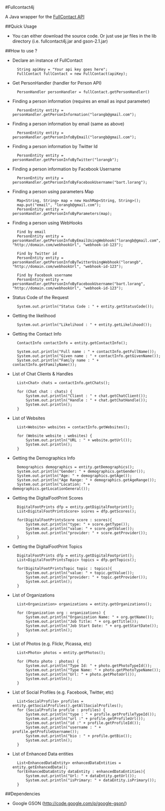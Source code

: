#Fullcontact4j

A Java wrapper for the [FullContact API](http://api.fullcontact.com/)

##Quick Usage
* You can either download the source code. Or just use jar files in the lib directory (i.e. fullcontact4j.jar and gson-2.1.jar)

##How to use ?
 
* Declare an instance of FullContact

        String apiKey = "Your api key goes here";
        FullContact fullContact = new FullContact(apiKey);

* Get PersonHandler (handler for Person API)

        PersonHandler personHandler = fullContact.getPersonHandler()

* Finding a person information (requires an email as input parameter)

        PersonEntity entity = personHandler.getPersonInformation("lorangb@gmail.com");

* Finding a person information by email (same as above)

        PersonEntity entity = personHandler.getPersonInfoByEmail("lorangb@gmail.com");

* Finding a person information by Twitter Id

        PersonEntity entity = personHandler.getPersonInfoByTwitter("lorangb");

* Finding a person information by Facebook Username

        PersonEntity entity = personHandler.getPersonInfoByFacebookUsername("bart.lorang");

* Finding a person using parameters Map

        Map<String, String> map = new HashMap<String, String>();
        map.put("email", "lorangb@gmail.com");
        PersonEntity entity = personHandler.getPersonInfoByParameters(map);

* Finding a person using WebHooks

        Find by email
        PersonEntity entity = personHandler.getPersonInfoByEmailUsingWebhook("lorangb@gmail.com", "http://domain.com/webhookUrl", "webhook-id-123");

        Find by Twitter id
        PersonEntity entity = personHandler.getPersonInfoByTwitterUsingWebhook("lorangb", "http://domain.com/webhookUrl", "webhook-id-123");

        Find by Facebook username
        PersonEntity entity = personHandler.getPersonInfoByFacebookUsername("bart.lorang", "http://domain.com/webhookUrl", "webhook-id-123");

* Status Code of the Request

		System.out.println("Status Code : " + entity.getStatusCode());		

* Getting the likelihood

		System.out.println("Likelihood : " + entity.getLikelihood());

* Getting the Contact Info

		ContactInfo contactInfo = entity.getContactInfo();

		System.out.println("Full name : " + contactInfo.getFullName());
		System.out.println("Given name : " + contactInfo.getGivenName());
		System.out.println("Family name : " + contactInfo.getFamilyName());
		
* List of Chat Clients & Handles

        List<Chat> chats = contactInfo.getChats();

        for (Chat chat : chats) {
            System.out.println("Client : " + chat.getChatClient());
            System.out.println("Handle : " + chat.getChatHandle());
            System.out.println();
        }

* List of Websites

        List<Website> websites = contactInfo.getWebsites();

		for (Website website : websites) {
			System.out.println("URL : " + website.getUrl());
			System.out.println();
		}

* Getting the Demographics Info

        Demographics demographics = entity.getDemographics();
        System.out.println("Gender: " + demographics.getGender());
        System.out.println("Age: " + demographics.getAge());
        System.out.println("Age Range: " + demographics.getAgeRange());
        System.out.println("Location: " + demographics.getLocationGeneral());

* Getting the DigitalFootPrint Scores

        DigitalFootPrints dfp = entity.getDigitalFootprint();
        List<DigitalFootPrintsScore> scores = dfp.getScores();

        for(DigitalFootPrintsScore score : scores){
            System.out.println("type: " + score.getType());
            System.out.println("value: " + score.getValue());
            System.out.println("provider: " + score.getProvider());
        }

* Getting the DigitalFootPrint Topics

        DigitalFootPrints dfp = entity.getDigitalFootprint();
        List<DigitalFootPrintsTopic> topics = dfp.getTopics();

        for(DigitalFootPrintsTopic topic : topics){
            System.out.println("value: " + topic.getValue());
            System.out.println("provider: " + topic.getProvider());
			System.out.println();
        }

* List of Organizations

		List<Organization> organizations = entity.getOrganizations();

        for (Organization org : organizations) {
            System.out.println("Organization Name: " + org.getName());
            System.out.println("Job Title: " + org.getTitle());
            System.out.println("Job Start Date: " + org.getStartDate());
			System.out.println();
		}

* List of Photos (e.g. Flickr, Picassa, etc)

        List<Photo> photos = entity.getPhotos();

        for (Photo photo : photos) {
            System.out.println("Type Id: " + photo.getPhotoTypeId());
            System.out.println("Type Name: " + photo.getPhotoTypeName());
            System.out.println("Url: " + photo.getPhotoUrl());
            System.out.println();
        }

* List of Social Profiles (e.g. Facebook, Twitter, etc)

        List<SocialProfile> profiles = entity.getSocialProfiles().getAllSocialProfiles();
        for (SocialProfile profile : profiles) {
            System.out.println("type : " + profile.getProfileTypeId());
            System.out.println("url :" + profile.getProfileUrl());
            System.out.println("id :" + profile.getProfileId());
            System.out.println("username : " + profile.getProfileUsername());
            System.out.println("bio : " + profile.getBio());
            System.out.println();
        }

* List of Enhanced Data entities

        List<EnhancedDataEntity> enhancedDataEntities = entity.getEnhancedData();
        for(EnhancedDataEntity dataEntity : enhancedDataEntities){
            System.out.println("Url: " + dataEntity.getUrl());
            System.out.println("isPrimary: " + dataEntity.isPrimary());
        }

##Dependencies
* Google GSON (http://code.google.com/p/google-gson/)
